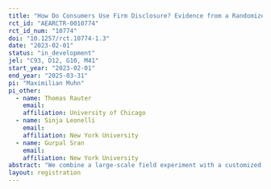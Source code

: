 ```yaml
---
title: "How Do Consumers Use Firm Disclosure? Evidence from a Randomized Field Experiment"
rct_id: "AEARCTR-0010774"
rct_id_num: "10774"
doi: "10.1257/rct.10774-1.3"
date: "2023-02-01"
status: "in_development"
jel: "C93, D12, G10, M41"
start_year: "2023-02-01"
end_year: "2025-03-31"
pi: "Maximilian Muhn"
pi_other:
  - name: Thomas Rauter
    email: 
    affiliation: University of Chicago
  - name: Sinja Leonelli
    email: 
    affiliation: New York University
  - name: Gurpal Sran
    email: 
    affiliation: New York University
abstract: "We combine a large-scale field experiment with a customized survey to study whether and how consumers use firm disclosure. In a sample of more than 24,000 U.S. households, we first establish several stylized facts: (i) the average consumer has a moderate preference to purchase from ESG-responsible firms; (ii) consumers typically have no preference for more or less profitable firms; (iii) consumers rarely consult ESG reports and virtually never use financial reports to inform their purchase decisions. In our field experiment, we then inform households about real firm-disclosed profitability and ESG activities through seven randomized information treatments. Consumers increase their purchase intent when exogenously presented with firm-disclosed positive signals about environmental, social, and—to a lesser extent—governance activities. Full ESG reports only have an impact on consumers who choose to view them, whereas financial reports and earnings news do not have an effect. After the experiment, consumers increase their actual product purchases, but these effects are small, short-lived, and only materialize for viewed ESG reports and positive social signals. Through a follow-up survey, we provide explanations for why consumers (do not) change their shopping behavior after our information experiment."
layout: registration
---
```



